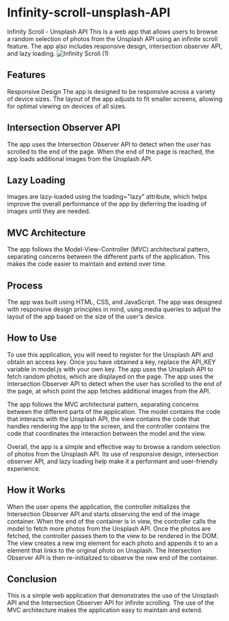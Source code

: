 # Infinity-scroll-unsplash-API
Infinity Scroll - Unsplash API
This is a web app that allows users to browse a random selection of photos from the Unsplash API using an infinite scroll feature. The app also includes responsive design, intersection observer API, and lazy loading.
![Infinity Scroll (1)](https://user-images.githubusercontent.com/48515987/224831810-5d29bf1c-cab1-4b4f-aa10-f91eb33066af.gif)

## Features
Responsive Design
The app is designed to be responsive across a variety of device sizes. The layout of the app adjusts to fit smaller screens, allowing for optimal viewing on devices of all sizes.

## Intersection Observer API
The app uses the Intersection Observer API to detect when the user has scrolled to the end of the page. When the end of the page is reached, the app loads additional images from the Unsplash API.

## Lazy Loading
Images are lazy-loaded using the loading="lazy" attribute, which helps improve the overall performance of the app by deferring the loading of images until they are needed.

## MVC Architecture
The app follows the Model-View-Controller (MVC) architectural pattern, separating concerns between the different parts of the application. This makes the code easier to maintain and extend over time.

## Process
The app was built using HTML, CSS, and JavaScript. The app was designed with responsive design principles in mind, using media queries to adjust the layout of the app based on the size of the user's device.
## How to Use
To use this application, you will need to register for the Unsplash API and obtain an access key. Once you have obtained a key, replace the API_KEY variable in model.js with your own key.
 The app uses the Unsplash API to fetch random photos, which are displayed on the page. The app uses the Intersection Observer API to detect when the user has scrolled to the end of the page, at which point the app fetches additional images from the API.

The app follows the MVC architectural pattern, separating concerns between the different parts of the application. The model contains the code that interacts with the Unsplash API, the view contains the code that handles rendering the app to the screen, and the controller contains the code that coordinates the interaction between the model and the view.

Overall, the app is a simple and effective way to browse a random selection of photos from the Unsplash API. Its use of responsive design, intersection observer API, and lazy loading help make it a performant and user-friendly experience.

## How it Works
When the user opens the application, the controller initializes the Intersection Observer API and starts observing the end of the image container. When the end of the container is in view, the controller calls the model to fetch more photos from the Unsplash API. Once the photos are fetched, the controller passes them to the view to be rendered in the DOM. The view creates a new img element for each photo and appends it to an a element that links to the original photo on Unsplash. The Intersection Observer API is then re-initialized to observe the new end of the container.

## Conclusion
This is a simple web application that demonstrates the use of the Unsplash API and the Intersection Observer API for infinite scrolling. The use of the MVC architecture makes the application easy to maintain and extend.
